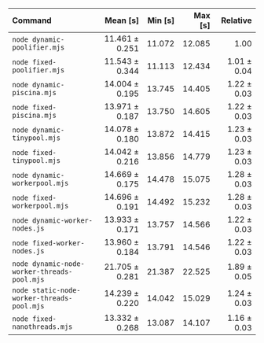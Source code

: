 | Command | Mean [s] | Min [s] | Max [s] | Relative |
|:---|---:|---:|---:|---:|
| `node dynamic-poolifier.mjs` | 11.461 ± 0.251 | 11.072 | 12.085 | 1.00 |
| `node fixed-poolifier.mjs` | 11.543 ± 0.344 | 11.113 | 12.434 | 1.01 ± 0.04 |
| `node dynamic-piscina.mjs` | 14.004 ± 0.195 | 13.745 | 14.405 | 1.22 ± 0.03 |
| `node fixed-piscina.mjs` | 13.971 ± 0.187 | 13.750 | 14.605 | 1.22 ± 0.03 |
| `node dynamic-tinypool.mjs` | 14.078 ± 0.180 | 13.872 | 14.415 | 1.23 ± 0.03 |
| `node fixed-tinypool.mjs` | 14.042 ± 0.216 | 13.856 | 14.779 | 1.23 ± 0.03 |
| `node dynamic-workerpool.mjs` | 14.669 ± 0.175 | 14.478 | 15.075 | 1.28 ± 0.03 |
| `node fixed-workerpool.mjs` | 14.696 ± 0.191 | 14.492 | 15.232 | 1.28 ± 0.03 |
| `node dynamic-worker-nodes.js` | 13.933 ± 0.171 | 13.757 | 14.566 | 1.22 ± 0.03 |
| `node fixed-worker-nodes.js` | 13.960 ± 0.184 | 13.791 | 14.546 | 1.22 ± 0.03 |
| `node dynamic-node-worker-threads-pool.mjs` | 21.705 ± 0.281 | 21.387 | 22.525 | 1.89 ± 0.05 |
| `node static-node-worker-threads-pool.mjs` | 14.239 ± 0.220 | 14.042 | 15.029 | 1.24 ± 0.03 |
| `node fixed-nanothreads.mjs` | 13.332 ± 0.268 | 13.087 | 14.107 | 1.16 ± 0.03 |
